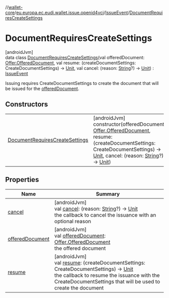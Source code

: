 //[wallet-core](../../../../index.md)/[eu.europa.ec.eudi.wallet.issue.openid4vci](../../index.md)/[IssueEvent](../index.md)/[DocumentRequiresCreateSettings](index.md)

# DocumentRequiresCreateSettings

[androidJvm]\
data class [DocumentRequiresCreateSettings](index.md)(val offeredDocument: [Offer.OfferedDocument](../../-offer/-offered-document/index.md), val resume: (createDocumentSettings: CreateDocumentSettings) -&gt; [Unit](https://kotlinlang.org/api/latest/jvm/stdlib/kotlin-stdlib/kotlin/-unit/index.html), val cancel: (reason: [String](https://kotlinlang.org/api/latest/jvm/stdlib/kotlin-stdlib/kotlin/-string/index.html)?) -&gt; [Unit](https://kotlinlang.org/api/latest/jvm/stdlib/kotlin-stdlib/kotlin/-unit/index.html)) : [IssueEvent](../index.md)

Issuing requires CreateDocumentSettings to create the document that will be issued for the [offeredDocument](offered-document.md).

## Constructors

| | |
|---|---|
| [DocumentRequiresCreateSettings](-document-requires-create-settings.md) | [androidJvm]<br>constructor(offeredDocument: [Offer.OfferedDocument](../../-offer/-offered-document/index.md), resume: (createDocumentSettings: CreateDocumentSettings) -&gt; [Unit](https://kotlinlang.org/api/latest/jvm/stdlib/kotlin-stdlib/kotlin/-unit/index.html), cancel: (reason: [String](https://kotlinlang.org/api/latest/jvm/stdlib/kotlin-stdlib/kotlin/-string/index.html)?) -&gt; [Unit](https://kotlinlang.org/api/latest/jvm/stdlib/kotlin-stdlib/kotlin/-unit/index.html)) |

## Properties

| Name | Summary |
|---|---|
| [cancel](cancel.md) | [androidJvm]<br>val [cancel](cancel.md): (reason: [String](https://kotlinlang.org/api/latest/jvm/stdlib/kotlin-stdlib/kotlin/-string/index.html)?) -&gt; [Unit](https://kotlinlang.org/api/latest/jvm/stdlib/kotlin-stdlib/kotlin/-unit/index.html)<br>the callback to cancel the issuance with an optional reason |
| [offeredDocument](offered-document.md) | [androidJvm]<br>val [offeredDocument](offered-document.md): [Offer.OfferedDocument](../../-offer/-offered-document/index.md)<br>the offered document |
| [resume](resume.md) | [androidJvm]<br>val [resume](resume.md): (createDocumentSettings: CreateDocumentSettings) -&gt; [Unit](https://kotlinlang.org/api/latest/jvm/stdlib/kotlin-stdlib/kotlin/-unit/index.html)<br>the callback to resume the issuance with the CreateDocumentSettings that will be used to create the document |
